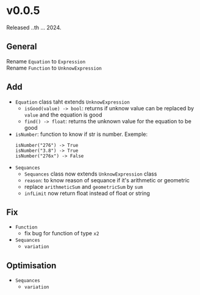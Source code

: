 # v0.0.5
Released ..th ... 2024.

## General
Rename `Equation` to `Expression`<br>
Rename `Function` to `UnknowExpression`

## Add
- `Equation` class taht extends `UnknowExpression`
  - `isGood(value) -> bool`: returns if unknow value can be replaced by `value` and the equation is good
  - `find() -> float`: returns the unknown value for the equation to be good
- `isNumber`: function to know if str is number. Exemple:<br>
  ```
  isNumber("276") -> True
  isNumber("3.8") -> True
  isNumber("276x") -> False
  ```
- `Sequances`
  - `Sequances` class now extends `UnknowExpression` class
  - `reason`: to know reason of sequance if it's arithmetic or geometric
  - replace `arithmeticSum` and `geometricSum` by `sum`
  - `infLimit` now return float instead of float or string

## Fix
- `Function`
  - fix bug for function of type `x2`
- `Sequances`
  - `variation`


## Optimisation
- `Sequances`
  - `variation`